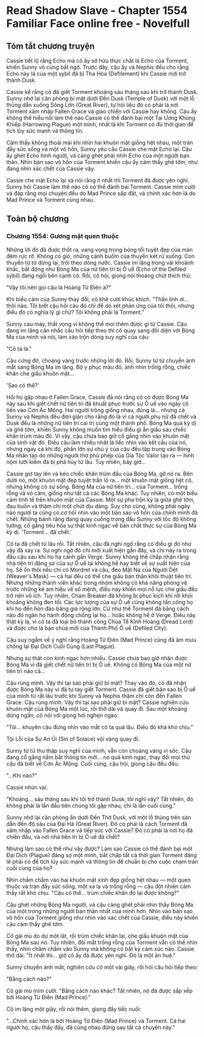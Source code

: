 # Read Shadow Slave - Chapter 1554 Familiar Face online free - Novelfull

## Tóm tắt chương truyện

Cassie tiết lộ rằng Echo mà cô ấy sở hữu thực chất là Echo của Torment, khiến Sunny vô cùng bất ngờ. Trước đây, cậu ấy và Nephis đều cho rằng Echo này là của một sybil đã bị Tha Hóa (Defilement) khi Cassie mới trở thành Dusk.

Cassie kể rằng cô đã giết Torment khoảng sáu tháng sau khi trở thành Dusk. Sunny nhớ lại căn phòng bí mật dưới Đền Dusk (Temple of Dusk) với một lỗ thủng dẫn xuống Sông Lớn (Great River), tự hỏi liệu đó có phải là nơi Torment xâm nhập Fallen Grace và giao chiến với Cassie hay không. Cậu ấy không thể hiểu nổi làm thế nào Cassie có thể đánh bại một Tai Ương Khủng Khiếp (Harrowing Plague) một mình, nhất là khi Torment có đủ thời gian để tích lũy sức mạnh và thông tin.

Cảm thấy không thoải mái khi nhìn hai khuôn mặt giống hệt nhau, một tràn đầy sức sống và một vô hồn, Sunny yêu cầu Cassie che mặt Echo lại. Cậu ấy ghét Echo hình người, và càng ghét phải nhìn Echo của một người bạn thân. Nhìn bản sao vô hồn của Torment khiến cậu ấy cảm thấy ghê tởm, như đang nhìn xác chết của Cassie vậy.

Cassie che mặt Echo lại và nói rằng ít nhất thì Torment đã được yên nghỉ. Sunny hỏi Cassie làm thế nào cô có thể đánh bại Torment. Cassie mỉm cười và đáp rằng mọi chuyện đều do Mad Prince sắp đặt, và chính xác hơn là do Mad Prince và Torment cùng nhau.

## Toàn bộ chương

### Chương 1554: Gương mặt quen thuộc

Những lời đó đã được thốt ra, vang vọng trong bóng tối tuyệt đẹp của màn đêm rực rỡ. Không có gió, những cánh buồm của thuyền két rũ xuống. Con thuyền từ từ dừng lại, trôi theo dòng nước. Cassie im lặng trong vài khoảnh khắc, bất động như Bóng Ma của nữ tiên tri bị Ô uế (Echo of the Defiled sybil) đang ngồi bên cạnh cô. Rồi, cô hỏi, giọng nói thoáng chút thích thú:

"Vậy tôi nên gọi cậu là Hoàng Tử Điên à?"

Khi biểu cảm của Sunny thay đổi, cô khẽ cười khúc khích. "Thần linh ơi… thôi nào. Tôi biết cậu hỏi câu đó chỉ để dò xét phản ứng của tôi thôi, nhưng điều đó có nghĩa lý gì chứ? Tôi không phải là Torment."

Sunny cau mày, thất vọng vì không thể moi thêm được gì từ Cassie. Cậu đang im lặng cân nhắc câu hỏi tiếp theo thì cô quay sang đối diện với Bóng Ma của mình và nói, làm xáo trộn dòng suy nghĩ của cậu:

"Cô ta là."

Cậu cứng đờ, choáng váng trước những lời đó. Rồi, Sunny từ từ chuyển ánh mắt sang Bóng Ma im lặng. Bộ y phục màu đỏ, ánh nhìn trống rỗng, chiếc khăn che giấu khuôn mặt…

'Sao có thể?'

Hồi họ gặp nhau ở Fallen Grace, Cassie đã nói rằng cô có được Bóng Ma này sau khi giết chết nữ tiên tri đã khuất phục trước sự Ô uế vào ngày cô tiến vào Cơn Ác Mộng. Hai người trông giống nhau, đúng là… nhưng cả Sunny và Nephis đều đơn giản cho rằng đó là vì cả người phụ nữ đã chết và Dusk đều là những nữ tiên tri cai trị cùng một thành phố. Bóng Ma quá kỳ dị và ghê tởm, khiến Sunny không muốn tìm hiểu điều gì ẩn giấu sau chiếc khăn trùm màu đỏ. Vì vậy, cậu chưa bao giờ cố gắng nhìn vào khuôn mặt của sinh vật đó. Điều cậu làm nhiều nhất là liếc nhìn vào kết cấu của nó, nhưng ngay cả khi đó, phần lớn sự chú ý của cậu đều tập trung vào Bóng Ma nhân tạo do những người thợ phù phép của Gia Tộc Valor tạo ra — hình nộm lưỡi kiếm đã bị phá hủy từ lâu. Tuy nhiên, bây giờ…

Cassie giơ tay lên và kéo chiếc khăn trùm đầu của Bóng Ma, gỡ nó ra. Bên dưới nó, một khuôn mặt đẹp tuyệt trần lộ ra… một khuôn mặt giống hệt cô, nhưng không có sự sống. Bóng Ma của nữ tiên tri… của Torment… trống rỗng và vô cảm, giống như tất cả các Bóng Ma khác. Tuy nhiên, có một biểu cảm tinh tế trên khuôn mặt của Cassie. Một sự pha trộn kỳ lạ giữa ghê tởm, đau buồn và thậm chí một chút dịu dàng. Suy cho cùng, không phải ngày nào người ta cũng có cơ hội nhìn vào một bản sao vô hồn của chính mình đã chết. Những bánh răng đang quay cuồng trong đầu Sunny với tốc độ không tưởng, cố gắng tiêu hóa sự thật kinh ngạc về bản chất thực sự của Bóng Ma kỳ dị. 'Torment… đã chết.'

Cô ta đã chết từ lâu rồi. Tất nhiên, cậu đã nghi ngờ rằng có điều gì đó như vậy đã xảy ra. Sự nghi ngờ đó chỉ mới xuất hiện gần đây, và chỉ nảy ra trong đầu cậu sau khi họ hạ cánh gần Verge. Sunny không thể chấp nhận rằng nhà tiên tri đáng sợ của sự Ô uế lại không hề hay biết về sự xuất hiện của họ. Sẽ ổn thôi nếu chỉ có Mordret và cậu, đeo Mặt Nạ của Người Dệt (Weaver's Mask) — cả hai đều có thể che giấu bản thân khỏi thuật tiên tri. Nhưng những thành viên khác trong nhóm không có khả năng phòng vệ trước những kẻ am hiểu về số mệnh, điều này khiến mọi nỗ lực che giấu đều trở nên vô ích. Tuy nhiên, Chain Breaker đã không bị phục kích khi rời khỏi khoảng không đen tối. Các lực lượng của sự Ô uế cũng không tấn công họ khi họ đến hòn đảo băng giá rộng lớn. Cứ như thể Torment đã bằng cách nào đó ngăn họ hành động chống lại họ… hoặc không hề ở Verge. Điều này thật kỳ lạ, vì cô ta đã loại bỏ thành công Chúa Tể Kinh Hoàng (Dread Lord) và được cho là bạo chúa mới của Thành Phố Ô uế (Defiled City).

Cậu suy ngẫm về ý nghĩ rằng Hoàng Tử Điên (Mad Prince) cũng đã âm mưu chống lại Đại Dịch Cuối Cùng (Last Plague).

Nhưng sự thật còn kinh ngạc hơn nhiều. Cassie chưa bao giờ nhận được Bóng Ma vì đã giết chết nữ tiên tri bị Ô uế. Không có Bóng Ma của một nữ tiên tri nào cả…

Cậu rùng mình. Vậy thì tại sao phải giữ bí mật? Thay vào đó, cô đã nhận được Bóng Ma này vì đã tự tay giết Torment. Cassie đã giết bản sao bị Ô uế của mình từ rất lâu trước khi Sunny và Nephis thậm chí còn đến Fallen Grace. Cậu rùng mình. Vậy thì tại sao phải giữ bí mật? Cassie nghiên cứu khuôn mặt của Bóng Ma một lúc, rồi thở dài và quay đi. Sau một khoảng dừng ngắn, cô nói với giọng hơi nghẹn ngào:

"Tôi… khuyên cậu đừng nhìn vào mắt cô ta quá lâu. Điều đó khá khó chịu."

Tội Lỗi của Sự An Ủi (Sin of Solace) vội vàng quay đi.

Sunny từ từ thu thập suy nghĩ của mình, vẫn còn choáng váng vì sốc. Cậu đang cố gắng nắm bắt thông tin mới… nó quá kinh ngạc, thay đổi mọi thứ cậu đã biết về Cơn Ác Mộng. Cuối cùng, cậu hỏi, giọng cậu đều đều:

"...Khi nào?"

Cassie nhún vai.

"Khoảng… sáu tháng sau khi tôi trở thành Dusk, tôi nghĩ vậy? Tất nhiên, đó không phải là lần đầu tiên chúng tôi gặp nhau, chỉ là lần cuối cùng."

Sunny nhớ lại căn phòng ẩn dưới Đền Thờ Dusk, với một lỗ thủng trên sàn dẫn đến độ sâu của Đại Hà (Great River). Đó có phải là cách Torment đã xâm nhập vào Fallen Grace và tiếp xúc với Cassie? Đó có phải là nơi họ đã chiến đấu, và nơi nhà tiên tri bị Ô uế đã chết?

Nhưng làm sao có thể như vậy được? Làm sao Cassie có thể đánh bại một Đại Dịch (Plague) đáng sợ một mình, bất chấp tất cả thời gian Torment đáng lẽ phải có để tích lũy sức mạnh và thông tin để chuẩn bị cho cuộc chạm trán cuối cùng của họ?

Nhìn chằm chằm vào hai khuôn mặt xinh đẹp giống hệt nhau — một quen thuộc và tràn đầy sức sống, một xa lạ và trống rỗng — cậu đột nhiên cảm thấy rất khó chịu. "Cậu có thể… trùm chiếc khăn đó lại được không?"

Cậu ghét những Bóng Ma người, và cậu càng ghét phải nhìn thấy Bóng Ma của một trong những người bạn thân nhất của mình hơn. Nhìn vào bản sao vô hồn của Torment giống như nhìn vào xác chết của Cassie, điều này khiến cậu cảm thấy ghê tởm.

Cô gái mù do dự một lát, rồi trùm chiếc khăn lại, che giấu khuôn mặt của Bóng Ma sau nó. Tuy nhiên, đôi mắt trống rỗng của Torment vẫn có thể nhìn thấy, nhìn chằm chằm vào Sunny mà không có bất kỳ cảm xúc nào. Cassie thở dài. "Ít nhất thì… giờ cô ấy đã được yên nghỉ. Đó là một ân huệ."

Sunny chuyển ánh mắt, nghiên cứu cô một vài giây, rồi hỏi câu hỏi tiếp theo:

"Bằng cách nào?"

Cô gái mù mỉm cười. "Bằng cách nào khác? Tất nhiên, nó đã được sắp xếp bởi Hoàng Tử Điên (Mad Prince)."

Cô im lặng một giây, rồi nói thêm, giọng đầy tiếc nuối:

"...Chính xác hơn là bởi Hoàng Tử Điên (Mad Prince) và Torment. Cả hai người họ, cậu thấy đấy, đã cùng nhau đứng sau tất cả chuyện này."